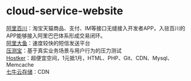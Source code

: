 # cloud-service-website
[阿里百川](http://baichuan.taobao.com)：淘宝天猫商品、支付、IM等接口无缝接入开发者APP，入驻百川的APP能够接入阿里巴巴体系形成交易闭环。  
[阿里大鱼](http://www.alidayu.com/)：速度较快的短信发送平台  
[压测宝](http://yacebao.com/)：基于真实业务场景与用户行为的压力测试  
[Hostker](http://www.hostker.com/)：超便宜空间，1元抵1月，HTML、PHP、Git、CDN、Mysql、Memcache  
[七牛云存储](http://www.qiniu.com/)：CDN



